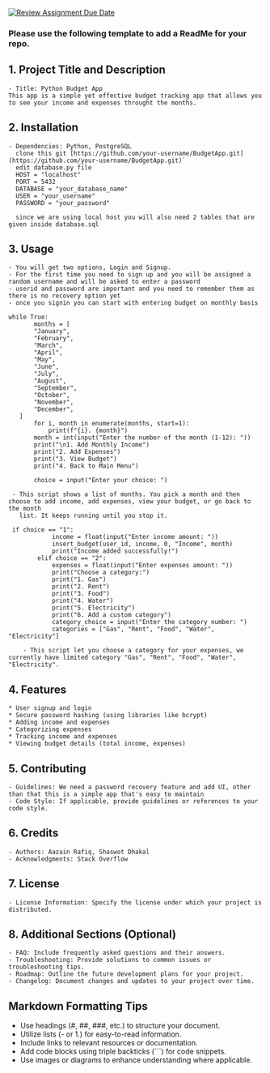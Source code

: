[![Review Assignment Due Date](https://classroom.github.com/assets/deadline-readme-button-24ddc0f5d75046c5622901739e7c5dd533143b0c8e959d652212380cedb1ea36.svg)](https://classroom.github.com/a/545oUMxH)

### Please use the following template to add a ReadMe for your repo.

## 1. Project Title and Description
    - Title: Python Budget App
    This app is a simple yet effective budget tracking app that allows you to see your income and expenses throught the months.
## 2. Installation
    - Dependencies: Python, PostgreSQL
      clone this git [https://github.com/your-username/BudgetApp.git](https://github.com/your-username/BudgetApp.git)`
      edit database.py file
      HOST = "localhost"
      PORT = 5432
      DATABASE = "your_database_name"
      USER = "your_username"
      PASSWORD = "your_password"

      since we are using local host you will also need 2 tables that are given inside database.sql

## 3. Usage
    - You will get two options, Login and Signup. 
    - For the first time you need to sign up and you will be assigned a random username and will be asked to enter a password
    - userid and password are important and you need to remember them as there is no recovery option yet
    - once you signin you can start with entering budget on monthly basis

 ```
 while True:
        months = [
        "January",
        "February",
        "March",
        "April",
        "May",
        "June",
        "July",
        "August",
        "September",
        "October",
        "November",
        "December",
    ]
        for i, month in enumerate(months, start=1):
            print(f"{i}. {month}")
        month = int(input("Enter the number of the month (1-12): "))
        print("\n1. Add Monthly Income")
        print("2. Add Expenses")
        print("3. View Budget")
        print("4. Back to Main Menu")

        choice = input("Enter your choice: ")
 ```
     - This script shows a list of months. You pick a month and then choose to add income, add expenses, view your budget, or go back to the month 
       list. It keeps running until you stop it. 
```
 if choice == "1":
            income = float(input("Enter income amount: "))
            insert_budget(user_id, income, 0, "Income", month)
            print("Income added successfully!")
        elif choice == "2":
            expenses = float(input("Enter expenses amount: "))
            print("Choose a category:")
            print("1. Gas")
            print("2. Rent")
            print("3. Food")
            print("4. Water")
            print("5. Electricity")
            print("6. Add a custom category")
            category_choice = input("Enter the category number: ")
            categories = ["Gas", "Rent", "Food", "Water", "Electricity"]
```
        - This script let you choose a category for your expenses, we currently have limited category "Gas", "Rent", "Food", "Water", "Electricity".
## 4. Features
    * User signup and login
    * Secure password hashing (using libraries like bcrypt)
    * Adding income and expenses
    * Categorizing expenses
    * Tracking income and expenses
    * Viewing budget details (total income, expenses)
## 5. Contributing
    - Guidelines: We need a password recovery feature and add UI, other than that this is a simple app that's easy to maintain
    - Code Style: If applicable, provide guidelines or references to your code style.
## 6. Credits
    - Authors: Aazain Rafiq, Shaswot Dhakal
    - Acknowledgments: Stack Overflow
## 7. License
    - License Information: Specify the license under which your project is distributed.
## 8. Additional Sections (Optional)
    - FAQ: Include frequently asked questions and their answers.
    - Troubleshooting: Provide solutions to common issues or troubleshooting tips.
    - Roadmap: Outline the future development plans for your project.
    - Changelog: Document changes and updates to your project over time.

## Markdown Formatting Tips
  - Use headings (#, ##, ###, etc.) to structure your document.
  - Utilize lists (- or 1.) for easy-to-read information.
  - Include links to relevant resources or documentation.
  - Add code blocks using triple backticks (```) for code snippets.
  - Use images or diagrams to enhance understanding where applicable.
